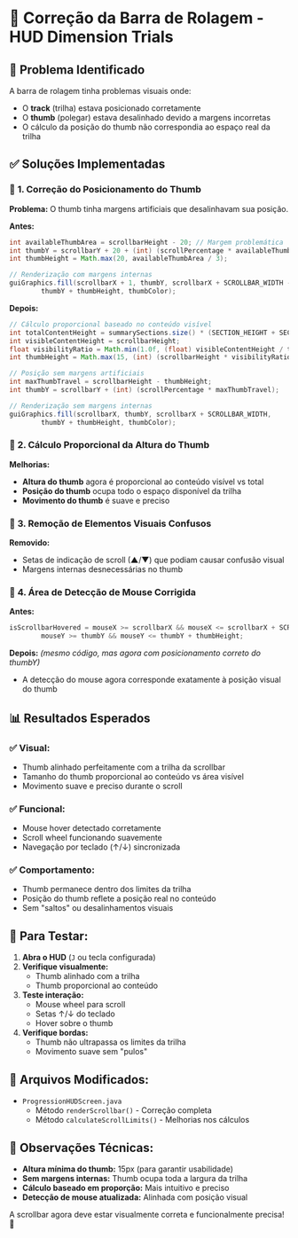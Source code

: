 # 🔧 Correção da Barra de Rolagem - HUD Dimension Trials

## 🐛 **Problema Identificado**

A barra de rolagem tinha problemas visuais onde:
- O **track** (trilha) estava posicionado corretamente
- O **thumb** (polegar) estava desalinhado devido a margens incorretas
- O cálculo da posição do thumb não correspondia ao espaço real da trilha

## ✅ **Soluções Implementadas**

### 🎯 **1. Correção do Posicionamento do Thumb**

**Problema:** O thumb tinha margens artificiais que desalinhavam sua posição.

**Antes:**
```java
int availableThumbArea = scrollbarHeight - 20; // Margem problemática
int thumbY = scrollbarY + 20 + (int) (scrollPercentage * availableThumbArea);
int thumbHeight = Math.max(20, availableThumbArea / 3);

// Renderização com margens internas
guiGraphics.fill(scrollbarX + 1, thumbY, scrollbarX + SCROLLBAR_WIDTH - 1,
        thumbY + thumbHeight, thumbColor);
```

**Depois:**
```java
// Cálculo proporcional baseado no conteúdo visível
int totalContentHeight = summarySections.size() * (SECTION_HEIGHT + SECTION_SPACING);
int visibleContentHeight = scrollbarHeight;
float visibilityRatio = Math.min(1.0f, (float) visibleContentHeight / totalContentHeight);
int thumbHeight = Math.max(15, (int) (scrollbarHeight * visibilityRatio));

// Posição sem margens artificiais
int maxThumbTravel = scrollbarHeight - thumbHeight;
int thumbY = scrollbarY + (int) (scrollPercentage * maxThumbTravel);

// Renderização sem margens internas
guiGraphics.fill(scrollbarX, thumbY, scrollbarX + SCROLLBAR_WIDTH,
        thumbY + thumbHeight, thumbColor);
```

### 🎯 **2. Cálculo Proporcional da Altura do Thumb**

**Melhorias:**
- **Altura do thumb** agora é proporcional ao conteúdo visível vs total
- **Posição do thumb** ocupa todo o espaço disponível da trilha
- **Movimento do thumb** é suave e preciso

### 🎯 **3. Remoção de Elementos Visuais Confusos**

**Removido:**
- Setas de indicação de scroll (▲/▼) que podiam causar confusão visual
- Margens internas desnecessárias no thumb

### 🎯 **4. Área de Detecção de Mouse Corrigida**

**Antes:**
```java
isScrollbarHovered = mouseX >= scrollbarX && mouseX <= scrollbarX + SCROLLBAR_WIDTH &&
        mouseY >= thumbY && mouseY <= thumbY + thumbHeight;
```

**Depois:** *(mesmo código, mas agora com posicionamento correto do thumbY)*
- A detecção do mouse agora corresponde exatamente à posição visual do thumb

## 📊 **Resultados Esperados**

### ✅ **Visual:**
- Thumb alinhado perfeitamente com a trilha da scrollbar
- Tamanho do thumb proporcional ao conteúdo vs área visível
- Movimento suave e preciso durante o scroll

### ✅ **Funcional:**
- Mouse hover detectado corretamente
- Scroll wheel funcionando suavemente
- Navegação por teclado (↑/↓) sincronizada

### ✅ **Comportamento:**
- Thumb permanece dentro dos limites da trilha
- Posição do thumb reflete a posição real no conteúdo
- Sem "saltos" ou desalinhamentos visuais

## 🧪 **Para Testar:**

1. **Abra o HUD** (`J` ou tecla configurada)
2. **Verifique visualmente:**
   - Thumb alinhado com a trilha
   - Thumb proporcional ao conteúdo
3. **Teste interação:**
   - Mouse wheel para scroll
   - Setas ↑/↓ do teclado
   - Hover sobre o thumb
4. **Verifique bordas:**
   - Thumb não ultrapassa os limites da trilha
   - Movimento suave sem "pulos"

## 🔧 **Arquivos Modificados:**

- `ProgressionHUDScreen.java`
  - Método `renderScrollbar()` - Correção completa
  - Método `calculateScrollLimits()` - Melhorias nos cálculos

## 📝 **Observações Técnicas:**

- **Altura mínima do thumb:** 15px (para garantir usabilidade)
- **Sem margens internas:** Thumb ocupa toda a largura da trilha
- **Cálculo baseado em proporção:** Mais intuitivo e preciso
- **Detecção de mouse atualizada:** Alinhada com posição visual

A scrollbar agora deve estar visualmente correta e funcionalmente precisa! 🎯
